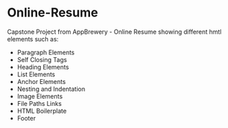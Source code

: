 # Online-Resume
Capstone Project from AppBrewery - Online Resume showing different hmtl elements such as:
- Paragraph Elements
- Self Closing Tags
- Heading Elements
- List Elements
- Anchor Elements
- Nesting and Indentation
- Image Elements
- File Paths Links
- HTML Boilerplate
- Footer
